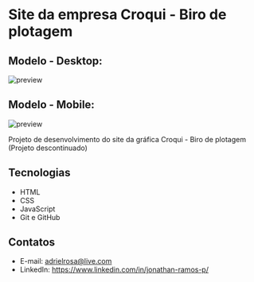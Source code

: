 # Site da empresa Croqui - Biro de plotagem

## Modelo - Desktop:

![preview](./.github/preview-desktop.gif)

## Modelo - Mobile:

![preview](./.github/preview-mobile.gif)

Projeto de desenvolvimento do site da gráfica Croqui - Biro de plotagem (Projeto descontinuado)

## Tecnologias

- HTML
- CSS
- JavaScript
- Git e GitHub

## Contatos

- E-mail: adrielrosa@live.com
- LinkedIn: https://www.linkedin.com/in/jonathan-ramos-p/

